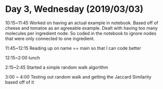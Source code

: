 # Day 3, Wednesday (2019/03/03)

10:15~11:45 Worked on having an actual example in notebook. 
Based off of cheese and tomatoe as an agreeable example. 
Dealt with having too many molecules per ingredient node. 
So coded in the notebook to ignore nodes that were only connected to one ingredient. 

11:45~12:15 Reading up on name == main so that I can code better

12:15~2:00 lunch

2:15~2:45 Started a simple random walk algorithm

3:00 ~ 4:00 Testing out random walk and getting the Jaccard Similarity based off of it